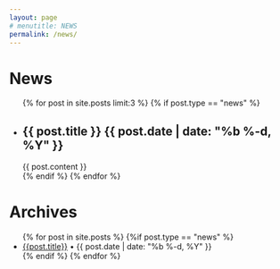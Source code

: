```yaml
---
layout: page
# menutitle: NEWS
permalink: /news/
---
```



# News

<ul class="post-list">
  {% for post in site.posts limit:3 %}
  {% if post.type == "news" %}
  <li>
    <h2>{{ post.title }}
    <span class="post-meta">{{ post.date | date: "%b %-d, %Y" }}</span></h2>
    {{ post.content }}
  </li>
  {% endif %}
  {% endfor %}
</ul>



# Archives

<ul>
{% for post in site.posts  %}
  {%if post.type == "news" %}
  <li><a href="{{ post.url | prepend: site.baseurl }}">{{post.title}}</a>
  • 
  <span class="post-meta">{{ post.date | date: "%b %-d, %Y" }}</span><br/>
  </li>
  {% endif %}
{% endfor %}
</ul>
